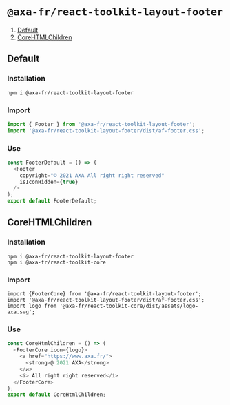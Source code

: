 # `@axa-fr/react-toolkit-layout-footer`

1. [Default](#default)
2. [CoreHTMLChildren](#corehtmlchildren)

## Default

### Installation

```shell script
npm i @axa-fr/react-toolkit-layout-footer
```

### Import

```javascript
import { Footer } from '@axa-fr/react-toolkit-layout-footer';
import '@axa-fr/react-toolkit-layout-footer/dist/af-footer.css';
```

### Use

```javascript
const FooterDefault = () => (
  <Footer
    copyright="© 2021 AXA All right right reserved"
    isIconHidden={true}
  />
);
export default FooterDefault;
```

## CoreHTMLChildren

### Installation

```shell script
npm i @axa-fr/react-toolkit-layout-footer
npm i @axa-fr/react-toolkit-core
```

### Import

```shell script
import {FooterCore} from '@axa-fr/react-toolkit-layout-footer';
import '@axa-fr/react-toolkit-layout-footer/dist/af-footer.css';
import logo from '@axa-fr/react-toolkit-core/dist/assets/logo-axa.svg';
```

### Use

```javascript
const CoreHtmlChildren = () => (
  <FooterCore icon={logo}>
    <a href="https://www.axa.fr/">
      <strong>@ 2021 AXA</strong>
    </a>
    <i> All right right reserved</i>
  </FooterCore>
);
export default CoreHtmlChildren;
```
